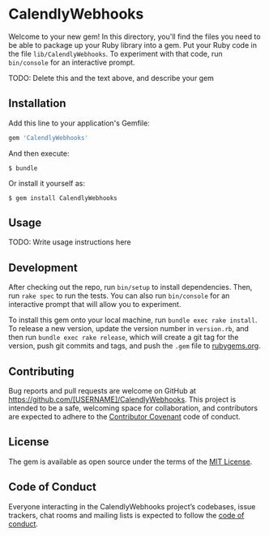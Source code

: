 # CalendlyWebhooks

Welcome to your new gem! In this directory, you'll find the files you need to be able to package up your Ruby library into a gem. Put your Ruby code in the file `lib/CalendlyWebhooks`. To experiment with that code, run `bin/console` for an interactive prompt.

TODO: Delete this and the text above, and describe your gem

## Installation

Add this line to your application's Gemfile:

```ruby
gem 'CalendlyWebhooks'
```

And then execute:

    $ bundle

Or install it yourself as:

    $ gem install CalendlyWebhooks

## Usage

TODO: Write usage instructions here

## Development

After checking out the repo, run `bin/setup` to install dependencies. Then, run `rake spec` to run the tests. You can also run `bin/console` for an interactive prompt that will allow you to experiment.

To install this gem onto your local machine, run `bundle exec rake install`. To release a new version, update the version number in `version.rb`, and then run `bundle exec rake release`, which will create a git tag for the version, push git commits and tags, and push the `.gem` file to [rubygems.org](https://rubygems.org).

## Contributing

Bug reports and pull requests are welcome on GitHub at https://github.com/[USERNAME]/CalendlyWebhooks. This project is intended to be a safe, welcoming space for collaboration, and contributors are expected to adhere to the [Contributor Covenant](http://contributor-covenant.org) code of conduct.

## License

The gem is available as open source under the terms of the [MIT License](https://opensource.org/licenses/MIT).

## Code of Conduct

Everyone interacting in the CalendlyWebhooks project’s codebases, issue trackers, chat rooms and mailing lists is expected to follow the [code of conduct](https://github.com/[USERNAME]/CalendlyWebhooks/blob/master/CODE_OF_CONDUCT.md).
